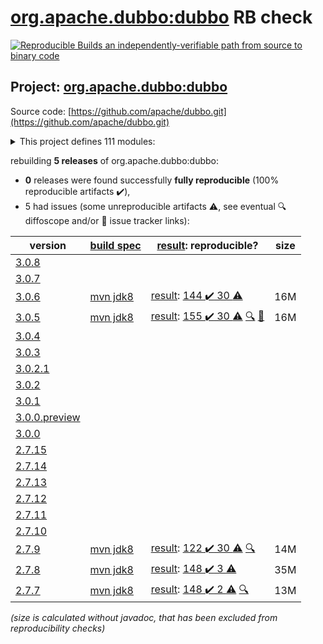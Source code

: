 [org.apache.dubbo:dubbo](https://search.maven.org/artifact/org.apache.dubbo/dubbo/) RB check
=======

[![Reproducible Builds](https://reproducible-builds.org/images/logos/rb.svg) an independently-verifiable path from source to binary code](https://reproducible-builds.org/)

## Project: [org.apache.dubbo:dubbo](https://search.maven.org/artifact/org.apache.dubbo/dubbo/)

Source code: [https://github.com/apache/dubbo.git](https://github.com/apache/dubbo.git)

<details><summary>This project defines 111 modules:</summary>

* [org.apache.dubbo:dubbo](https://search.maven.org/artifact/org.apache.dubbo/dubbo/)
* [org.apache.dubbo:dubbo-auth](https://search.maven.org/artifact/org.apache.dubbo/dubbo-auth/)
* [org.apache.dubbo:dubbo-bom](https://search.maven.org/artifact/org.apache.dubbo/dubbo-bom/)
* [org.apache.dubbo:dubbo-cluster](https://search.maven.org/artifact/org.apache.dubbo/dubbo-cluster/)
* [org.apache.dubbo:dubbo-common](https://search.maven.org/artifact/org.apache.dubbo/dubbo-common/)
* [org.apache.dubbo:dubbo-compatible](https://search.maven.org/artifact/org.apache.dubbo/dubbo-compatible/)
* [org.apache.dubbo:dubbo-config](https://search.maven.org/artifact/org.apache.dubbo/dubbo-config/)
* [org.apache.dubbo:dubbo-config-api](https://search.maven.org/artifact/org.apache.dubbo/dubbo-config-api/)
* [org.apache.dubbo:dubbo-config-spring](https://search.maven.org/artifact/org.apache.dubbo/dubbo-config-spring/)
* [org.apache.dubbo:dubbo-configcenter](https://search.maven.org/artifact/org.apache.dubbo/dubbo-configcenter/)
* [org.apache.dubbo:dubbo-configcenter-apollo](https://search.maven.org/artifact/org.apache.dubbo/dubbo-configcenter-apollo/)
* [org.apache.dubbo:dubbo-configcenter-consul](https://search.maven.org/artifact/org.apache.dubbo/dubbo-configcenter-consul/)
* [org.apache.dubbo:dubbo-configcenter-etcd](https://search.maven.org/artifact/org.apache.dubbo/dubbo-configcenter-etcd/)
* [org.apache.dubbo:dubbo-configcenter-nacos](https://search.maven.org/artifact/org.apache.dubbo/dubbo-configcenter-nacos/)
* [org.apache.dubbo:dubbo-configcenter-zookeeper](https://search.maven.org/artifact/org.apache.dubbo/dubbo-configcenter-zookeeper/)
* [org.apache.dubbo:dubbo-container](https://search.maven.org/artifact/org.apache.dubbo/dubbo-container/)
* [org.apache.dubbo:dubbo-container-api](https://search.maven.org/artifact/org.apache.dubbo/dubbo-container-api/)
* [org.apache.dubbo:dubbo-container-log4j](https://search.maven.org/artifact/org.apache.dubbo/dubbo-container-log4j/)
* [org.apache.dubbo:dubbo-container-logback](https://search.maven.org/artifact/org.apache.dubbo/dubbo-container-logback/)
* [org.apache.dubbo:dubbo-container-spring](https://search.maven.org/artifact/org.apache.dubbo/dubbo-container-spring/)
* [org.apache.dubbo:dubbo-dependencies](https://search.maven.org/artifact/org.apache.dubbo/dubbo-dependencies/)
* [org.apache.dubbo:dubbo-dependencies-bom](https://search.maven.org/artifact/org.apache.dubbo/dubbo-dependencies-bom/)
* [org.apache.dubbo:dubbo-dependencies-zookeeper](https://search.maven.org/artifact/org.apache.dubbo/dubbo-dependencies-zookeeper/)
* [org.apache.dubbo:dubbo-dependencies-zookeeper-curator5](https://search.maven.org/artifact/org.apache.dubbo/dubbo-dependencies-zookeeper-curator5/)
* [org.apache.dubbo:dubbo-distribution](https://search.maven.org/artifact/org.apache.dubbo/dubbo-distribution/)
* [org.apache.dubbo:dubbo-filter](https://search.maven.org/artifact/org.apache.dubbo/dubbo-filter/)
* [org.apache.dubbo:dubbo-filter-cache](https://search.maven.org/artifact/org.apache.dubbo/dubbo-filter-cache/)
* [org.apache.dubbo:dubbo-filter-validation](https://search.maven.org/artifact/org.apache.dubbo/dubbo-filter-validation/)
* [org.apache.dubbo:dubbo-metadata](https://search.maven.org/artifact/org.apache.dubbo/dubbo-metadata/)
* [org.apache.dubbo:dubbo-metadata-api](https://search.maven.org/artifact/org.apache.dubbo/dubbo-metadata-api/)
* [org.apache.dubbo:dubbo-metadata-definition-protobuf](https://search.maven.org/artifact/org.apache.dubbo/dubbo-metadata-definition-protobuf/)
* [org.apache.dubbo:dubbo-metadata-processor](https://search.maven.org/artifact/org.apache.dubbo/dubbo-metadata-processor/)
* [org.apache.dubbo:dubbo-metadata-report-consul](https://search.maven.org/artifact/org.apache.dubbo/dubbo-metadata-report-consul/)
* [org.apache.dubbo:dubbo-metadata-report-etcd](https://search.maven.org/artifact/org.apache.dubbo/dubbo-metadata-report-etcd/)
* [org.apache.dubbo:dubbo-metadata-report-nacos](https://search.maven.org/artifact/org.apache.dubbo/dubbo-metadata-report-nacos/)
* [org.apache.dubbo:dubbo-metadata-report-redis](https://search.maven.org/artifact/org.apache.dubbo/dubbo-metadata-report-redis/)
* [org.apache.dubbo:dubbo-metadata-report-zookeeper](https://search.maven.org/artifact/org.apache.dubbo/dubbo-metadata-report-zookeeper/)
* [org.apache.dubbo:dubbo-metrics](https://search.maven.org/artifact/org.apache.dubbo/dubbo-metrics/)
* [org.apache.dubbo:dubbo-metrics-api](https://search.maven.org/artifact/org.apache.dubbo/dubbo-metrics-api/)
* [org.apache.dubbo:dubbo-metrics-prometheus](https://search.maven.org/artifact/org.apache.dubbo/dubbo-metrics-prometheus/)
* [org.apache.dubbo:dubbo-monitor](https://search.maven.org/artifact/org.apache.dubbo/dubbo-monitor/)
* [org.apache.dubbo:dubbo-monitor-api](https://search.maven.org/artifact/org.apache.dubbo/dubbo-monitor-api/)
* [org.apache.dubbo:dubbo-monitor-default](https://search.maven.org/artifact/org.apache.dubbo/dubbo-monitor-default/)
* [org.apache.dubbo:dubbo-native](https://search.maven.org/artifact/org.apache.dubbo/dubbo-native/)
* [org.apache.dubbo:dubbo-native-plugin](https://search.maven.org/artifact/org.apache.dubbo/dubbo-native-plugin/)
* [org.apache.dubbo:dubbo-parent](https://search.maven.org/artifact/org.apache.dubbo/dubbo-parent/)
* [org.apache.dubbo:dubbo-plugin](https://search.maven.org/artifact/org.apache.dubbo/dubbo-plugin/)
* [org.apache.dubbo:dubbo-qos](https://search.maven.org/artifact/org.apache.dubbo/dubbo-qos/)
* [org.apache.dubbo:dubbo-registry](https://search.maven.org/artifact/org.apache.dubbo/dubbo-registry/)
* [org.apache.dubbo:dubbo-registry-api](https://search.maven.org/artifact/org.apache.dubbo/dubbo-registry-api/)
* [org.apache.dubbo:dubbo-registry-consul](https://search.maven.org/artifact/org.apache.dubbo/dubbo-registry-consul/)
* [org.apache.dubbo:dubbo-registry-default](https://search.maven.org/artifact/org.apache.dubbo/dubbo-registry-default/)
* [org.apache.dubbo:dubbo-registry-dns](https://search.maven.org/artifact/org.apache.dubbo/dubbo-registry-dns/)
* [org.apache.dubbo:dubbo-registry-etcd3](https://search.maven.org/artifact/org.apache.dubbo/dubbo-registry-etcd3/)
* [org.apache.dubbo:dubbo-registry-eureka](https://search.maven.org/artifact/org.apache.dubbo/dubbo-registry-eureka/)
* [org.apache.dubbo:dubbo-registry-kubernetes](https://search.maven.org/artifact/org.apache.dubbo/dubbo-registry-kubernetes/)
* [org.apache.dubbo:dubbo-registry-multicast](https://search.maven.org/artifact/org.apache.dubbo/dubbo-registry-multicast/)
* [org.apache.dubbo:dubbo-registry-multiple](https://search.maven.org/artifact/org.apache.dubbo/dubbo-registry-multiple/)
* [org.apache.dubbo:dubbo-registry-nacos](https://search.maven.org/artifact/org.apache.dubbo/dubbo-registry-nacos/)
* [org.apache.dubbo:dubbo-registry-redis](https://search.maven.org/artifact/org.apache.dubbo/dubbo-registry-redis/)
* [org.apache.dubbo:dubbo-registry-sofa](https://search.maven.org/artifact/org.apache.dubbo/dubbo-registry-sofa/)
* [org.apache.dubbo:dubbo-registry-xds](https://search.maven.org/artifact/org.apache.dubbo/dubbo-registry-xds/)
* [org.apache.dubbo:dubbo-registry-zookeeper](https://search.maven.org/artifact/org.apache.dubbo/dubbo-registry-zookeeper/)
* [org.apache.dubbo:dubbo-remoting](https://search.maven.org/artifact/org.apache.dubbo/dubbo-remoting/)
* [org.apache.dubbo:dubbo-remoting-api](https://search.maven.org/artifact/org.apache.dubbo/dubbo-remoting-api/)
* [org.apache.dubbo:dubbo-remoting-etcd3](https://search.maven.org/artifact/org.apache.dubbo/dubbo-remoting-etcd3/)
* [org.apache.dubbo:dubbo-remoting-grizzly](https://search.maven.org/artifact/org.apache.dubbo/dubbo-remoting-grizzly/)
* [org.apache.dubbo:dubbo-remoting-http](https://search.maven.org/artifact/org.apache.dubbo/dubbo-remoting-http/)
* [org.apache.dubbo:dubbo-remoting-mina](https://search.maven.org/artifact/org.apache.dubbo/dubbo-remoting-mina/)
* [org.apache.dubbo:dubbo-remoting-netty](https://search.maven.org/artifact/org.apache.dubbo/dubbo-remoting-netty/)
* [org.apache.dubbo:dubbo-remoting-netty4](https://search.maven.org/artifact/org.apache.dubbo/dubbo-remoting-netty4/)
* [org.apache.dubbo:dubbo-remoting-p2p](https://search.maven.org/artifact/org.apache.dubbo/dubbo-remoting-p2p/)
* [org.apache.dubbo:dubbo-remoting-redis](https://search.maven.org/artifact/org.apache.dubbo/dubbo-remoting-redis/)
* [org.apache.dubbo:dubbo-remoting-zookeeper](https://search.maven.org/artifact/org.apache.dubbo/dubbo-remoting-zookeeper/)
* [org.apache.dubbo:dubbo-remoting-zookeeper-curator5](https://search.maven.org/artifact/org.apache.dubbo/dubbo-remoting-zookeeper-curator5/)
* [org.apache.dubbo:dubbo-rpc](https://search.maven.org/artifact/org.apache.dubbo/dubbo-rpc/)
* [org.apache.dubbo:dubbo-rpc-api](https://search.maven.org/artifact/org.apache.dubbo/dubbo-rpc-api/)
* [org.apache.dubbo:dubbo-rpc-dubbo](https://search.maven.org/artifact/org.apache.dubbo/dubbo-rpc-dubbo/)
* [org.apache.dubbo:dubbo-rpc-grpc](https://search.maven.org/artifact/org.apache.dubbo/dubbo-rpc-grpc/)
* [org.apache.dubbo:dubbo-rpc-hessian](https://search.maven.org/artifact/org.apache.dubbo/dubbo-rpc-hessian/)
* [org.apache.dubbo:dubbo-rpc-http](https://search.maven.org/artifact/org.apache.dubbo/dubbo-rpc-http/)
* [org.apache.dubbo:dubbo-rpc-injvm](https://search.maven.org/artifact/org.apache.dubbo/dubbo-rpc-injvm/)
* [org.apache.dubbo:dubbo-rpc-memcached](https://search.maven.org/artifact/org.apache.dubbo/dubbo-rpc-memcached/)
* [org.apache.dubbo:dubbo-rpc-native-thrift](https://search.maven.org/artifact/org.apache.dubbo/dubbo-rpc-native-thrift/)
* [org.apache.dubbo:dubbo-rpc-redis](https://search.maven.org/artifact/org.apache.dubbo/dubbo-rpc-redis/)
* [org.apache.dubbo:dubbo-rpc-rest](https://search.maven.org/artifact/org.apache.dubbo/dubbo-rpc-rest/)
* [org.apache.dubbo:dubbo-rpc-rmi](https://search.maven.org/artifact/org.apache.dubbo/dubbo-rpc-rmi/)
* [org.apache.dubbo:dubbo-rpc-thrift](https://search.maven.org/artifact/org.apache.dubbo/dubbo-rpc-thrift/)
* [org.apache.dubbo:dubbo-rpc-triple](https://search.maven.org/artifact/org.apache.dubbo/dubbo-rpc-triple/)
* [org.apache.dubbo:dubbo-rpc-webservice](https://search.maven.org/artifact/org.apache.dubbo/dubbo-rpc-webservice/)
* [org.apache.dubbo:dubbo-rpc-xml](https://search.maven.org/artifact/org.apache.dubbo/dubbo-rpc-xml/)
* [org.apache.dubbo:dubbo-serialization](https://search.maven.org/artifact/org.apache.dubbo/dubbo-serialization/)
* [org.apache.dubbo:dubbo-serialization-api](https://search.maven.org/artifact/org.apache.dubbo/dubbo-serialization-api/)
* [org.apache.dubbo:dubbo-serialization-avro](https://search.maven.org/artifact/org.apache.dubbo/dubbo-serialization-avro/)
* [org.apache.dubbo:dubbo-serialization-fastjson](https://search.maven.org/artifact/org.apache.dubbo/dubbo-serialization-fastjson/)
* [org.apache.dubbo:dubbo-serialization-fst](https://search.maven.org/artifact/org.apache.dubbo/dubbo-serialization-fst/)
* [org.apache.dubbo:dubbo-serialization-gson](https://search.maven.org/artifact/org.apache.dubbo/dubbo-serialization-gson/)
* [org.apache.dubbo:dubbo-serialization-hessian2](https://search.maven.org/artifact/org.apache.dubbo/dubbo-serialization-hessian2/)
* [org.apache.dubbo:dubbo-serialization-jdk](https://search.maven.org/artifact/org.apache.dubbo/dubbo-serialization-jdk/)
* [org.apache.dubbo:dubbo-serialization-kryo](https://search.maven.org/artifact/org.apache.dubbo/dubbo-serialization-kryo/)
* [org.apache.dubbo:dubbo-serialization-native-hession](https://search.maven.org/artifact/org.apache.dubbo/dubbo-serialization-native-hession/)
* [org.apache.dubbo:dubbo-serialization-protobuf](https://search.maven.org/artifact/org.apache.dubbo/dubbo-serialization-protobuf/)
* [org.apache.dubbo:dubbo-serialization-protostuff](https://search.maven.org/artifact/org.apache.dubbo/dubbo-serialization-protostuff/)
* [org.apache.dubbo:dubbo-serialization-test](https://search.maven.org/artifact/org.apache.dubbo/dubbo-serialization-test/)
* [org.apache.dubbo:dubbo-spring-boot](https://search.maven.org/artifact/org.apache.dubbo/dubbo-spring-boot/)
* [org.apache.dubbo:dubbo-spring-boot-actuator](https://search.maven.org/artifact/org.apache.dubbo/dubbo-spring-boot-actuator/)
* [org.apache.dubbo:dubbo-spring-boot-actuator-compatible](https://search.maven.org/artifact/org.apache.dubbo/dubbo-spring-boot-actuator-compatible/)
* [org.apache.dubbo:dubbo-spring-boot-autoconfigure](https://search.maven.org/artifact/org.apache.dubbo/dubbo-spring-boot-autoconfigure/)
* [org.apache.dubbo:dubbo-spring-boot-autoconfigure-compatible](https://search.maven.org/artifact/org.apache.dubbo/dubbo-spring-boot-autoconfigure-compatible/)
* [org.apache.dubbo:dubbo-spring-boot-compatible](https://search.maven.org/artifact/org.apache.dubbo/dubbo-spring-boot-compatible/)
* [org.apache.dubbo:dubbo-spring-boot-starter](https://search.maven.org/artifact/org.apache.dubbo/dubbo-spring-boot-starter/)
</details>

rebuilding **5 releases** of org.apache.dubbo:dubbo:
- **0** releases were found successfully **fully reproducible** (100% reproducible artifacts :heavy_check_mark:),
- 5 had issues (some unreproducible artifacts :warning:, see eventual :mag: diffoscope and/or :memo: issue tracker links):

| version | [build spec](/BUILDSPEC.md) | [result](https://reproducible-builds.org/docs/jvm/): reproducible? | size |
| -- | --------- | ------ | -- |
| [3.0.8](https://search.maven.org/artifact/org.apache.dubbo/dubbo/3.0.8/pom) | | | |
| [3.0.7](https://search.maven.org/artifact/org.apache.dubbo/dubbo/3.0.7/pom) | | | |
| [3.0.6](https://search.maven.org/artifact/org.apache.dubbo/dubbo/3.0.6/pom) | [mvn jdk8](dubbo-3.0.6.buildspec) | [result](dubbo-parent-3.0.6.buildinfo): [144 :heavy_check_mark:  30 :warning:](dubbo-parent-3.0.6.buildcompare) | 16M |
| [3.0.5](https://search.maven.org/artifact/org.apache.dubbo/dubbo/3.0.5/pom) | [mvn jdk8](dubbo-3.0.5.buildspec) | [result](dubbo-parent-3.0.5.buildinfo): [155 :heavy_check_mark:  30 :warning:](dubbo-parent-3.0.5.buildcompare) [:mag:](dubbo-parent-3.0.5.diffoscope) [:memo:](https://github.com/apache/dubbo/pull/10067) | 16M |
| [3.0.4](https://search.maven.org/artifact/org.apache.dubbo/dubbo/3.0.4/pom) | | | |
| [3.0.3](https://search.maven.org/artifact/org.apache.dubbo/dubbo/3.0.3/pom) | | | |
| [3.0.2.1](https://search.maven.org/artifact/org.apache.dubbo/dubbo/3.0.2.1/pom) | | | |
| [3.0.2](https://search.maven.org/artifact/org.apache.dubbo/dubbo/3.0.2/pom) | | | |
| [3.0.1](https://search.maven.org/artifact/org.apache.dubbo/dubbo/3.0.1/pom) | | | |
| [3.0.0.preview](https://search.maven.org/artifact/org.apache.dubbo/dubbo/3.0.0.preview/pom) | | | |
| [3.0.0](https://search.maven.org/artifact/org.apache.dubbo/dubbo/3.0.0/pom) | | | |
| [2.7.15](https://search.maven.org/artifact/org.apache.dubbo/dubbo/2.7.15/pom) | | | |
| [2.7.14](https://search.maven.org/artifact/org.apache.dubbo/dubbo/2.7.14/pom) | | | |
| [2.7.13](https://search.maven.org/artifact/org.apache.dubbo/dubbo/2.7.13/pom) | | | |
| [2.7.12](https://search.maven.org/artifact/org.apache.dubbo/dubbo/2.7.12/pom) | | | |
| [2.7.11](https://search.maven.org/artifact/org.apache.dubbo/dubbo/2.7.11/pom) | | | |
| [2.7.10](https://search.maven.org/artifact/org.apache.dubbo/dubbo/2.7.10/pom) | | | |
| [2.7.9](https://search.maven.org/artifact/org.apache.dubbo/dubbo/2.7.9/pom) | [mvn jdk8](dubbo-2.7.9.buildspec) | [result](dubbo-parent-2.7.9.buildinfo): [122 :heavy_check_mark:  30 :warning:](dubbo-parent-2.7.9.buildcompare) [:mag:](https://github.com/jvm-repo-rebuild/reproducible-central/blob/master/content/org/apache/dubbo/dubbo-parent-2.7.9.diffoscope) | 14M |
| [2.7.8](https://search.maven.org/artifact/org.apache.dubbo/dubbo/2.7.8/pom) | [mvn jdk8](dubbo-2.7.8.buildspec) | [result](dubbo-metadata-processor-2.7.8.buildinfo): [148 :heavy_check_mark:  3 :warning:](dubbo-metadata-processor-2.7.8.buildcompare) | 35M |
| [2.7.7](https://search.maven.org/artifact/org.apache.dubbo/dubbo/2.7.7/pom) | [mvn jdk8](dubbo-2.7.7.buildspec) | [result](dubbo-parent-2.7.7.buildinfo): [148 :heavy_check_mark:  2 :warning:](dubbo-parent-2.7.7.buildcompare) [:mag:](https://github.com/jvm-repo-rebuild/reproducible-central/blob/master/content/org/apache/dubbo/dubbo-parent-2.7.7.diffoscope) | 13M |

<i>(size is calculated without javadoc, that has been excluded from reproducibility checks)</i>
